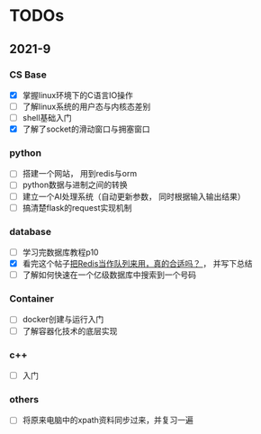 # TODOs


## 2021-9

### CS Base
- [x] 掌握linux环境下的C语言IO操作
- [ ] 了解linux系统的用户态与内核态差别
- [ ] shell基础入门
- [x] 了解了socket的滑动窗口与拥塞窗口
### python
- [ ] 搭建一个网站， 用到redis与orm
- [ ] python数据与进制之间的转换
- [ ] 建立一个AI处理系统（自动更新参数， 同时根据输入输出结果）
- [ ] 搞清楚flask的request实现机制

### database
- [ ] 学习完数据库教程p10
- [x] 看完这个帖子[把Redis当作队列来用，真的合适吗？ ](https://mp.weixin.qq.com/s/-rHlfVsmrKrouvJh2YnxbA)， 并写下总结
- [ ] 了解如何快速在一个亿级数据库中搜索到一个号码

### Container
- [ ] docker创建与运行入门
- [ ] 了解容器化技术的底层实现

### c++
- [ ] 入门
### others
- [ ] 将原来电脑中的xpath资料同步过来，并复习一遍

